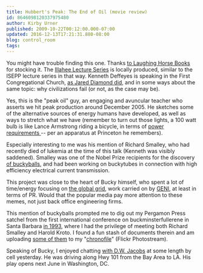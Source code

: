 ```yaml
---
title: Hubbert's Peak: The End of Oil (movie review)
id: 8646098120337975480
author: Kirby Urner
published: 2009-10-22T00:12:00.000-07:00
updated: 2016-12-13T17:21:31.880-08:00
blog: control_room
tags: 
---
```


You might have trouble finding this one.  Thanks [to Laughing Horse Books](http://mybizmo.blogspot.com/2009/08/walking-tour.html) for stocking it.  The [Illahee Lecture Series](http://worldgame.blogspot.com/2006/02/illahee.html) is locally produced, similar to the ISEPP lecture series in that way.  Kenneth Deffeyes is speaking in the First Congregational Church, [as Jared Diamond did](http://controlroom.blogspot.com/2005/01/why-civilizations-fail.html), and in some ways about the same topic:  why civilizations fail (or not, as the case may be).

Yes, this is the "peak oil" guy, an engaging and avuncular teacher who asserts we hit peak production around December 2005.  He sketches some of the alternative sources of energy humans have developed, as well as ways to stretch what we have (remember to turn out those lights, a 100 watt bulb is like Lance Armstrong riding a bicycle, in terms of [power requirements ](http://mybizmo.blogspot.com/2009/10/roz-savage.html)-- per an apparatus at Princeton he remembers).

Especially interesting to me was his mention of Richard Smalley, who had recently died of lukemia at the time of this talk (Kenneth was visibly saddened).  Smalley was one of the Nobel Prize recipients for the discovery [of buckyballs](http://mybizmo.blogspot.com/2006/08/hp4e.html), and had been working on buckytubes in connection with high efficiency electrical current transmission.

This project was close to the heart of Bucky himself, who spent a lot of time/energy focusing on [the global grid](http://worldgame.blogspot.com/2006/01/more-about-geek-tv.html), work carried on by [GENI](http://www.geni.org/), at least in terms of PR.  Would that the popular media pay more attention to these memes, not just back office engineering firms.

This mention of buckyballs prompted me to dig out my Pergamon Press satchel from the first international conference on buckminsterfullerene in Santa Barbara [in 1993](http://www.flickr.com/photos/17157315@N00/4034394482/sizes/l/in/photostream/), where I had the privilege of meeting both Richard Smalley and Harold Kroto.  I found a fun stash of documents therein and am uploading [some of them](http://www.flickr.com/photos/17157315@N00/4034393802/in/photostream/) to my "[chronofile](http://controlroom.blogspot.com/2008/11/trevors-talk.html)" (Flickr Photostream).

Speaking of Bucky, I enjoyed chatting [with D.W. Jacobs](http://worldgame.blogspot.com/2008/12/its-show-time.html) at some length by cell yesterday.  He was driving along Hwy 101 from the Bay Area to LA.  His play opens next June in Washington, DC.